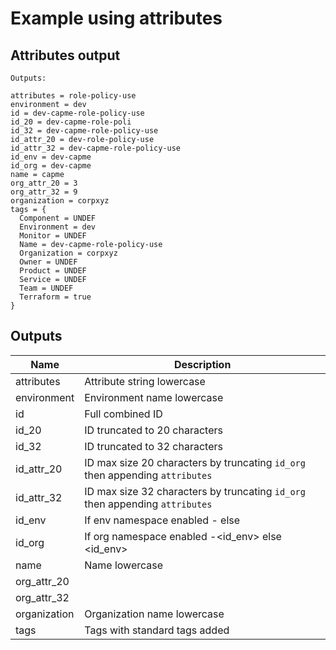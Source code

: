 # Example using attributes

## Attributes output

```Text
Outputs:

attributes = role-policy-use
environment = dev
id = dev-capme-role-policy-use
id_20 = dev-capme-role-poli
id_32 = dev-capme-role-policy-use
id_attr_20 = dev-role-policy-use
id_attr_32 = dev-capme-role-policy-use
id_env = dev-capme
id_org = dev-capme
name = capme
org_attr_20 = 3
org_attr_32 = 9
organization = corpxyz
tags = {
  Component = UNDEF
  Environment = dev
  Monitor = UNDEF
  Name = dev-capme-role-policy-use
  Organization = corpxyz
  Owner = UNDEF
  Product = UNDEF
  Service = UNDEF
  Team = UNDEF
  Terraform = true
}
```

<!-- BEGINNING OF PRE-COMMIT-TERRAFORM DOCS HOOK -->

## Outputs

| Name | Description |
|------|-------------|
| attributes | Attribute string lowercase |
| environment | Environment name lowercase |
| id | Full combined ID |
| id_20 | ID truncated to 20 characters |
| id_32 | ID truncated to 32 characters |
| id_attr_20 | ID max size 20 characters by truncating `id_org` then appending `attributes` |
| id_attr_32 | ID max size 32 characters by truncating `id_org` then appending `attributes` |
| id_env | If env namespace enabled <env>-<name> else <name> |
| id_org | If org namespace enabled <org>-<id_env> else <id_env> |
| name | Name lowercase |
| org_attr_20 |  |
| org_attr_32 |  |
| organization | Organization name lowercase |
| tags | Tags with standard tags added |

<!-- END OF PRE-COMMIT-TERRAFORM DOCS HOOK -->

